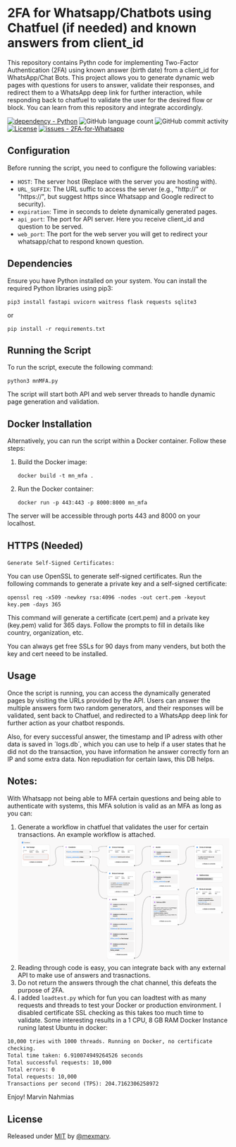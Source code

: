 # 2FA for Whatsapp/Chatbots using Chatfuel (if needed) and known answers from client_id

This repository contains Pythn code for implementing Two-Factor Authentication (2FA) using known answer (birth date) from a client_id for WhatsApp/Chat Bots. This project allows you to generate dynamic web pages with questions for users to answer, validate their responses, and redirect them to a WhatsApp deep link for further interaction, while responding back to chatfuel to validate the user for the desired flow or block. You can learn from this repository and integrate accordingly.

[![dependency - Python](https://img.shields.io/badge/dependency-Python-blue)](https://pypi.org/project/Python)
![GitHub language count](https://img.shields.io/github/languages/count/mexmarv/2FA-for-Whatsapp)
![GitHub commit activity](https://img.shields.io/github/commit-activity/y/mexmarv/2FA-for-Whatsapp)
[![License](https://img.shields.io/badge/License-MIT-blue)](#license)
[![issues - 2FA-for-Whatsapp](https://img.shields.io/github/issues/mexmarv/2FA-for-Whatsapp)](https://github.com/mexmarv/2FA-for-Whatsapp/issues)

## Configuration

Before running the script, you need to configure the following variables:

- `HOST`: The server host (Replace with the server you are hosting with).
- `URL_SUFFIX`: The URL suffic to access the server (e.g., "http://" or "https://", but suggest https since Whatsapp and Google redirect to security).
- `expiration`: Time in seconds to delete dynamically generated pages.
- `api_port`: The port for API server. Here you receive client_id and question to be served.
- `web_port`: The port for the web server you will get to redirect your whatsapp/chat to respond known question.

## Dependencies

Ensure you have Python installed on your system. You can install the required Python libraries using pip3:

```
pip3 install fastapi uvicorn waitress flask requests sqlite3
```
or 
```
pip install -r requirements.txt
```

## Running the Script

To run the script, execute the following command:

```
python3 mnMFA.py
```

The script will start both API and web server threads to handle dynamic page generation and validation.

## Docker Installation

Alternatively, you can run the script within a Docker container. Follow these steps:

1. Build the Docker image:

   ```
   docker build -t mn_mfa .
   ```

2. Run the Docker container:

   ```
   docker run -p 443:443 -p 8000:8000 mn_mfa
   ```

The server will be accessible through ports 443 and 8000 on your localhost.

## HTTPS (Needed)
`Generate Self-Signed Certificates:`

You can use OpenSSL to generate self-signed certificates. Run the following commands to generate a private key and a self-signed certificate:

```
openssl req -x509 -newkey rsa:4096 -nodes -out cert.pem -keyout key.pem -days 365
```

This command will generate a certificate (cert.pem) and a private key (key.pem) valid for 365 days. Follow the prompts to fill in details like country, organization, etc.

You can always get free SSLs for 90 days from many venders, but both the key and cert neeed to be installed.

## Usage

Once the script is running, you can access the dynamically generated pages by visiting the URLs provided by the API. Users can answer the multiple answers form two random generators, and their responses will be validated, sent back to Chatfuel, and redirected to a WhatsApp deep link for further action as your chatbot responds.

Also, for every successful answer, the timestamp and IP adress with other data is saved in ´logs.db´, which you can use to help if a user states that he did not do the transaction, you have information he answer correctly forn an IP and some extra data. Non repudiation for certain laws, this DB helps.

## Notes:
With Whatsapp not being able to MFA certain questions and being able to authenticate with systems, this MFA solution is valid as an MFA as long as you can:
1. Generate a workflow in chatfuel that validates the user for certain transactions. An example workflow is attached.
   <center><img src="/chatfuel.png"/></center>
2. Reading through code is easy, you can integrate back with any external API to make use of answers and trasnactions.
3. Do not return the answers through the chat channel, this defeats the purpose of 2FA.
4. I added `loadtest.py` which for fun you can loadtest with as many requests and threads to test your Docker or production environment. I disabled certificate SSL checking as this takes too much time to validate. Some interesting results in a 1 CPU, 8 GB RAM Docker Instance runing latest Ubuntu in docker:
```
10,000 tries with 1000 threads. Running on Docker, no certificate checking.
Total time taken: 6.910074949264526 seconds
Total successful requests: 10,000
Total errors: 0
Total requests: 10,000
Transactions per second (TPS): 204.7162306258972
```

Enjoy!
Marvin Nahmias

## License

Released under [MIT](/LICENSE) by [@mexmarv](https://github.com/mexmarv).

